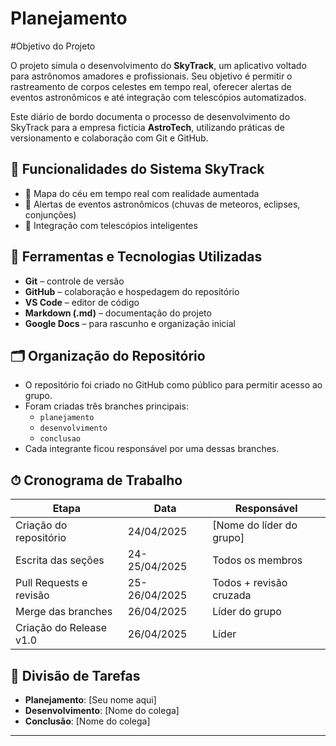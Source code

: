 # Planejamento

#Objetivo do Projeto

O projeto simula o desenvolvimento do **SkyTrack**, um aplicativo voltado para astrônomos amadores e profissionais. Seu objetivo é permitir o rastreamento de corpos celestes em tempo real, oferecer alertas de eventos astronômicos e até integração com telescópios automatizados.

Este diário de bordo documenta o processo de desenvolvimento do SkyTrack para a empresa fictícia **AstroTech**, utilizando práticas de versionamento e colaboração com Git e GitHub.

## 🌌 Funcionalidades do Sistema SkyTrack

- 📍 Mapa do céu em tempo real com realidade aumentada
- 📡 Alertas de eventos astronômicos (chuvas de meteoros, eclipses, conjunções)
- 🔭 Integração com telescópios inteligentes

## 🧰 Ferramentas e Tecnologias Utilizadas

- **Git** – controle de versão
- **GitHub** – colaboração e hospedagem do repositório
- **VS Code** – editor de código
- **Markdown (.md)** – documentação do projeto
- **Google Docs** – para rascunho e organização inicial

## 🗂 Organização do Repositório

- O repositório foi criado no GitHub como público para permitir acesso ao grupo.
- Foram criadas três branches principais:
  - `planejamento`
  - `desenvolvimento`
  - `conclusao`
- Cada integrante ficou responsável por uma dessas branches.

## ⏱ Cronograma de Trabalho

| Etapa                     | Data         | Responsável                   |
|---------------------------|--------------|-------------------------------|
| Criação do repositório    | 24/04/2025    | [Nome do líder do grupo]      |
| Escrita das seções        | 24-25/04/2025| Todos os membros              |
| Pull Requests e revisão   | 25-26/04/2025| Todos + revisão cruzada       |
| Merge das branches        | 26/04/2025    | Líder do grupo                |
| Criação do Release v1.0   | 26/04/2025    | Líder                         |

## 🤝 Divisão de Tarefas

- **Planejamento**: [Seu nome aqui]
- **Desenvolvimento**: [Nome do colega]
- **Conclusão**: [Nome do colega]

---

